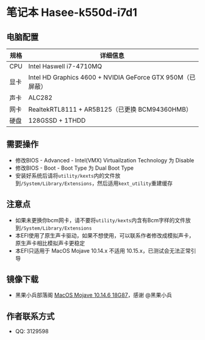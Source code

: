 # 笔记本 Hasee-k550d-i7d1


## 电脑配置
| 规格  | 详细信息     |
| ---- | ----------  |
| CPU | Intel Haswell i7-4710MQ |
| 显卡 | Intel HD Graphics 4600 + NVIDIA GeForce GTX 950M（已屏蔽） |
| 声卡 | ALC282 |
| 网卡 | RealtekRTL8111 + AR5B125（已更换 BCM94360HMB） |
| 硬盘 | 128GSSD + 1THDD |


## 需要操作
- 修改BIOS - Advanced - Intel(VMX) Virtuailzation Technology 为 Disable
- 修改BIOS - Boot - Boot Type 为 Dual Boot Type
- 安装好系统后请将`utility/kexts`内的文件放到`/System/Library/Extensions`，然后适用`kext_utility`重建缓存


## 注意点
- 如果未更换你bcm网卡，请不要将`utility/kexts`内含有Bcm字样的文件放到`/System/Library/Extensions`
- 本EFI使用了原生声卡驱动，如果不想使用，可以联系作者修改成模拟声卡，原生声卡相比模拟声卡更稳定
- 本EFI只适用于 MacOS Mojave 10.14.x 不适用 10.15.x，已测试会无法正常引导 


## 镜像下载
- 黑果小兵部落阁 [MacOS Mojave 10.14.6 18G87](https://blog.daliansky.net/macOS-Mojave-10.14.6-18G87-Release-version-with-Clover-5033-original-image.html
)，感谢 @黑果小兵


## 作者联系方式
- QQ: 3129598

